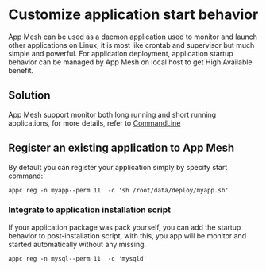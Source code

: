 # Customize application start behavior
App Mesh can be used as a daemon application used to monitor and launch other applications on Linux, it is most like crontab and supervisor but much simple and powerful.
For application deployment, application startup behavior can be managed by App Mesh on local host to get High Available benefit.

## Solution
App Mesh support monitor both long running and short running applications, for more details, refer to [CommandLine](https://github.com/laoshanxi/app-mesh/blob/main/doc/CLI.md)

## Register an existing application to App Mesh
By default you can register your application simply by specify start command:
```
appc reg -n myapp--perm 11  -c 'sh /root/data/deploy/myapp.sh'
```

### Integrate to application installation script
If your application package was pack yourself, you can add the startup behavior to post-installation script, with this, you app will be monitor and started automatically without any missing.
```
appc reg -n mysql--perm 11  -c 'mysqld'
```
